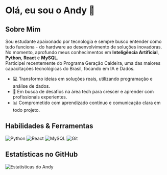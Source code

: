 # Olá, eu sou o Andy 👋

## Sobre Mim

Sou estudante apaixonado por tecnologia e sempre busco entender como tudo funciona - do hardware ao desenvolvimento de soluções inovadoras.  
No momento, aprofundo meus conhecimentos em **Inteligência Artificial**, **Python**, **React** e **MySQL**.  
Participei recentemente do Programa Geração Caldeira, uma das maiores capacitações tecnológicas do Brasil, focando em IA e Dados.

- 💻 Transformo ideias em soluções reais, utilizando programação e análise de dados.
- 🚀 Em busca de desafios na área tech para crescer e aprender com profissionais experientes.
- 📊 Comprometido com aprendizado contínuo e comunicação clara em todo projeto.

## Habilidades & Ferramentas

![Python](https://img.shields.io/badge/-Python-3776AB?style=flat&logo=python&logoColor=white)
![React](https://img.shields.io/badge/-React-61DAFB?style=flat&logo=react&logoColor=black)
![MySQL](https://img.shields.io/badge/-MySQL-4479A1?style=flat&logo=mysql&logoColor=white)
![Git](https://img.shields.io/badge/-Git-F05032?style=flat&logo=git&logoColor=white)

## Estatísticas no GitHub

![Estatísticas do Andy](https://github-readme-stats.vercel.app/api?username=andybritx&show_icons=true&theme=dracula)
